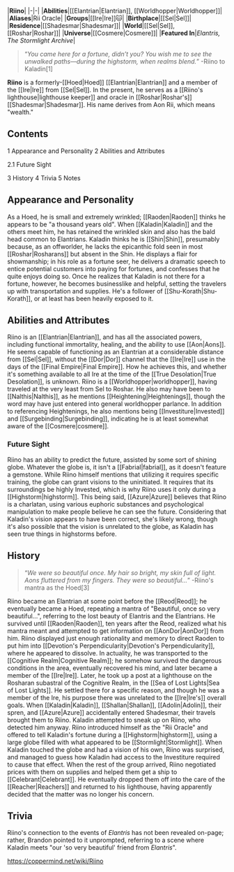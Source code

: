 |**Riino**|
|-|-|
|**Abilities**|[[Elantrian\|Elantrian]], [[Worldhopper\|Worldhopper]]|
|**Aliases**|Rii Oracle|
|**Groups**|[[Ire\|Ire]]🐱︎|
|**Birthplace**|[[Sel\|Sel]]|
|**Residence**|[[Shadesmar\|Shadesmar]]|
|**World**|[[Sel\|Sel]], [[Roshar\|Roshar]]|
|**Universe**|[[Cosmere\|Cosmere]]|
|**Featured In**|*Elantris, The Stormlight Archive*|

>“*You came here for a fortune, didn’t you? You wish me to see the unwalked paths—during the highstorm, when realms blend.*”
\-Riino to Kaladin[1]


**Riino** is a formerly-[[Hoed\|Hoed]] [[Elantrian\|Elantrian]] and a member of the [[Ire\|Ire]] from [[Sel\|Sel]]. In the present, he serves as a [[Riino's lighthouse\|lighthouse keeper]] and oracle in [[Roshar\|Roshar's]] [[Shadesmar\|Shadesmar]].
His name derives from Aon Rii, which means "wealth."

## Contents

1 Appearance and Personality
2 Abilities and Attributes

2.1 Future Sight


3 History
4 Trivia
5 Notes


## Appearance and Personality
As a Hoed, he is small and extremely wrinkled; [[Raoden\|Raoden]] thinks he appears to be "a thousand years old". When [[Kaladin\|Kaladin]] and the others meet him, he has retained the wrinkled skin and also has the bald head common to Elantrians. Kaladin thinks he is [[Shin\|Shin]], presumably because, as an offworlder, he lacks the epicanthic fold seen in most [[Roshar\|Rosharans]] but absent in the Shin.
He displays a flair for showmanship; in his role as a fortune seer, he delivers a dramatic speech to entice potential customers into paying for fortunes, and confesses that he quite enjoys doing so. Once he realizes that Kaladin is not there for a fortune, however, he becomes businesslike and helpful, setting the travelers up with transportation and supplies. He's a follower of [[Shu-Korath\|Shu-Korath]], or at least has been heavily exposed to it.

## Abilities and Attributes
Riino is an [[Elantrian\|Elantrian]], and has all the associated powers, including functional immortality, healing, and the ability to use [[Aon\|Aons]]. He seems capable of functioning as an Elantrian at a considerable distance from [[Sel\|Sel]], without the [[Dor\|Dor]] channel that the [[Ire\|Ire]] use in the days of the [[Final Empire\|Final Empire]]. How he achieves this, and whether it's something available to all Ire at the time of the [[True Desolation\|True Desolation]], is unknown.
Riino is a [[Worldhopper\|worldhopper]], having traveled at the very least from Sel to Roshar. He also may have been to [[Nalthis\|Nalthis]], as he mentions [[Heightening\|Heightenings]], though the word may have just entered into general worldhopper parlance. In addition to referencing Heightenings, he also mentions being [[Investiture\|Invested]] and [[Surgebinding\|Surgebinding]], indicating he is at least somewhat aware of the [[Cosmere\|cosmere]].

### Future Sight
Riino has an ability to predict the future, assisted by some sort of shining globe. Whatever the globe is, it isn't a [[Fabrial\|fabrial]], as it doesn't feature a gemstone. While Riino himself mentions that utilizing it requires specific training, the globe can grant visions to the uninitiated. It requires that its surroundings be highly Invested, which is why Riino uses it only during a [[Highstorm\|highstorm]].
This being said, [[Azure\|Azure]] believes that Riino is a charlatan, using various euphoric substances and psychological manipulation to make people believe he can see the future. Considering that Kaladin's vision appears to have been correct, she's likely wrong, though it's also possible that the vision is unrelated to the globe, as Kaladin has seen true things in highstorms before.

## History
>“*We were so beautiful once. My hair so bright, my skin full of light. Aons fluttered from my fingers. They were so beautiful…*”
\-Riino's mantra as the Hoed[3]


Riino became an Elantrian at some point before the [[Reod\|Reod]]; he eventually became a Hoed, repeating a mantra of "Beautiful, once so very beautiful...", referring to the lost beauty of Elantris and the Elantrians. He survived until [[Raoden\|Raoden]], ten years after the Reod, realized what his mantra meant and attempted to get information on [[AonDor\|AonDor]] from him. Riino displayed just enough rationality and memory to direct Raoden to put him into [[Devotion's Perpendicularity\|Devotion's Perpendicularity]], where he appeared to dissolve.
In actuality, he was transported to the [[Cognitive Realm\|Cognitive Realm]]; he somehow survived the dangerous conditions in the area, eventually recovered his mind, and later became a member of the [[Ire\|Ire]]. Later, he took up a post at a lighthouse on the Rosharan subastral of the Cognitive Realm, in the [[Sea of Lost Lights\|Sea of Lost Lights]]. He settled there for a specific reason, and though he was a member of the Ire, his purpose there was unrelated to the [[Ire\|Ire's]] overall goals.
When [[Kaladin\|Kaladin]], [[Shallan\|Shallan]], [[Adolin\|Adolin]], their spren, and [[Azure\|Azure]] accidentally entered Shadesmar, their travels brought them to Riino. Kaladin attempted to sneak up on Riino, who detected him anyway. Riino introduced himself as the "Rii Oracle" and offered to tell Kaladin's fortune during a [[Highstorm\|highstorm]], using a large globe filled with what appeared to be [[Stormlight\|Stormlight]]. When Kaladin touched the globe and had a vision of his own, Riino was surprised, and managed to guess how Kaladin had access to the Investiture required to cause that effect.
When the rest of the group arrived, Riino negotiated prices with them on supplies and helped them get a ship to [[Celebrant\|Celebrant]]. He eventually dropped them off into the care of the [[Reacher\|Reachers]] and returned to his lighthouse, having apparently decided that the matter was no longer his concern.

## Trivia
Riino's connection to the events of *Elantris* has not been revealed on-page; rather, Brandon pointed to it unprompted, referring to a scene where Kaladin meets "our 'so very beautiful' friend from *Elantris*".


https://coppermind.net/wiki/Riino